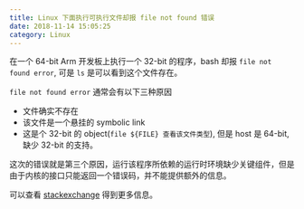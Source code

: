 ```yaml
---
title: Linux 下面执行可执行文件却报 file not found 错误
date: 2018-11-14 15:05:25
category: Linux
---
```


在一个 64-bit Arm 开发板上执行一个 32-bit 的程序，bash 却报 `file not found error`, 可是 `ls` 是可以看到这个文件存在。

`file not found error` 通常会有以下三种原因

- 文件确实不存在
- 该文件是一个悬挂的 symbolic link
- 这是个 32-bit 的 object(`file ${FILE} 查看该文件类型`), 但是 host 是 64-bit, 缺少 32-bit 的支持。

这次的错误就是第三个原因，运行该程序所依赖的运行时环境缺少关键组件，但是由于内核的接口只能返回一个错误码，并不能提供额外的信息。

可以查看 [stackexchange](https://unix.stackexchange.com/questions/13391/getting-not-found-message-when-running-a-32-bit-binary-on-a-64-bit-system/13409#13409) 得到更多信息。